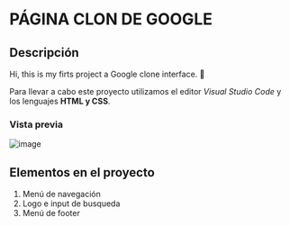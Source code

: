# PÁGINA CLON DE GOOGLE

## Descripción
Hi, this is my firts project a Google clone interface. 🥳

Para llevar a cabo este proyecto utilizamos el editor *Visual Studio Code* y los lenguajes **HTML y CSS**.

### Vista previa
![image](https://github.com/marcy005/google-clone/assets/153240266/45b4dfdc-d21c-482a-b896-9fb3c575d1aa)

## Elementos en el proyecto
<ol>
  <li>Menú de navegación</li>
  <li>Logo e input de busqueda</li>
  <li>Menú de footer</li>
</ol>

